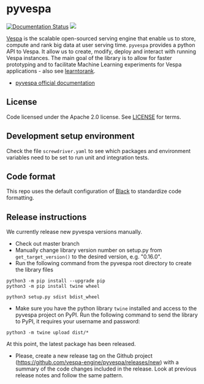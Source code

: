 <!-- Copyright Yahoo. Licensed under the terms of the Apache 2.0 license. See LICENSE in the project root. -->

# pyvespa

[![Documentation Status](https://readthedocs.org/projects/pyvespa/badge/?version=latest)](https://pyvespa.readthedocs.io/en/latest/?badge=latest)
<a href="https://cd.screwdriver.cd/pipelines/7055"><img src="https://cd.screwdriver.cd/pipelines/7055/badge"/></a>

[Vespa](https://vespa.ai/) is the scalable open-sourced serving engine that enable us to store,
compute and rank big data at user serving time.
`pyvespa` provides a python API to Vespa.
It allow us to create, modify, deploy and interact with running Vespa instances.
The main goal of the library is to allow for faster prototyping
and to facilitate Machine Learning experiments for Vespa applications -
also see [learntorank](https://github.com/vespa-engine/learntorank).

* [pyvespa official documentation](https://pyvespa.readthedocs.io/en/latest/index.html) 

## License
Code licensed under the Apache 2.0 license. See [LICENSE](LICENSE) for terms.


## Development setup environment
Check the file `screwdriver.yaml` to see which packages and environment variables
need to be set to run unit and integration tests.


## Code format
This repo uses the default configuration of [Black](https://github.com/psf/black) to 
standardize code formatting. 


## Release instructions
We currently release new pyvespa versions manually.

* Check out master branch
* Manually change library version number on setup.py from `get_target_version()` to the desired version, e.g. "0.16.0".
* Run the following command from the pyvespa root directory to create the library files

```
python3 -m pip install --upgrade pip
python3 -m pip install twine wheel

python3 setup.py sdist bdist_wheel
``` 

* Make sure you have the python library `twine` installed and access to the pyvespa project on PyPI.
  Run the following command to send the library to PyPI, it requires your username and password:

```
python3 -m twine upload dist/*
```

At this point, the latest package has been released. 

* Please, create a new release tag on the Github project (https://github.com/vespa-engine/pyvespa/releases/new)
  with a summary of the code changes included in the release.
  Look at previous release notes and follow the same pattern.

